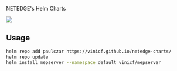 NETEDGE's Helm Charts

[![](https://github.com/vinicf/charts/workflows/Release%20Charts/badge.svg?branch=main)](https://github.com/vinicf/charts/actions)

## Usage

```bash
helm repo add paulczar https://vinicf.github.io/netedge-charts/
helm repo update
helm install mepserver --namespace default vinicf/mepserver
```
